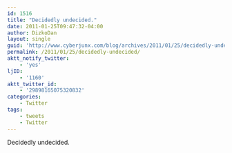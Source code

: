 ```yaml
---
id: 1516
title: "Decidedly undecided."
date: 2011-01-25T09:47:32-04:00
author: DizkoDan
layout: single
guid: 'http://www.cyberjunx.com/blog/archives/2011/01/25/decidedly-undecided/'
permalink: /2011/01/25/decidedly-undecided/
aktt_notify_twitter:
    - 'yes'
ljID:
    - '1160'
aktt_twitter_id:
    - '29898165075320832'
categories:
    - Twitter
tags:
    - tweets
    - Twitter
---
```


Decidedly undecided.